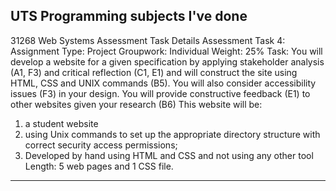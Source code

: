 UTS Programming subjects I've done
---
31268 Web Systems Assessment Task Details
Assessment Task 4: Assignment 
Type: Project
Groupwork: Individual
Weight: 25%
Task: You will develop a website for a given specification by applying stakeholder analysis (A1, F3) and critical reflection
(C1, E1) and will construct the site using HTML, CSS and UNIX commands (B5). You will also consider
accessibility issues (F3) in your design. You will provide constructive feedback (E1) to other websites given your
research (B6)
This website will be:
1. a student website
2. using Unix commands to set up the appropriate directory structure with correct security access permissions;
3. Developed by hand using HTML and CSS and not using any other tool
Length: 5 web pages and 1 CSS file.
---
